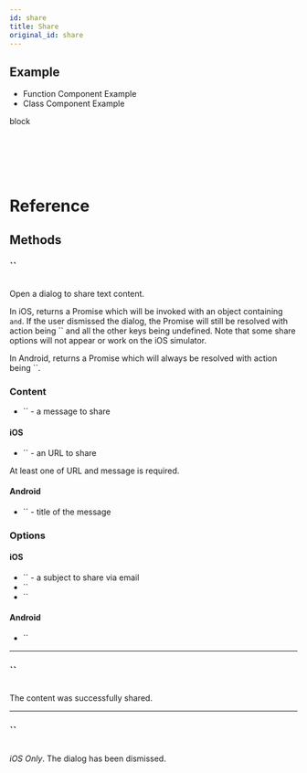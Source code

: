 ```yaml
---
id: share
title: Share
original_id: share
---
```


## Example

<div className="toggler">
  <ul role="tablist" className="toggle-syntax">
    <li id="functional" className="button-functional" aria-selected="false" role="tab" tabIndex={0} aria-controls="functionaltab" onClick="displayTabs('syntax', 'functional')">
      Function Component Example
    </li>
    <li id="classical" className="button-classical" aria-selected="false" role="tab" tabIndex={0} aria-controls="classicaltab" onClick="displayTabs('syntax', 'classical')">
      Class Component Example
    </li>
  </ul>
</div>

block

```SnackPlayer name=Function%20Component%20Example&supportedPlatforms=ios,android



```

```SnackPlayer name=Class%20Component%20Example&supportedPlatforms=ios,android



```

# Reference

## Methods

### ``

```jsx
```

Open a dialog to share text content.

In iOS, returns a Promise which will be invoked with an object containing `and`. If the user dismissed the dialog, the Promise will still be resolved with action being `` and all the other keys being undefined. Note that some share options will not appear or work on the iOS simulator.

In Android, returns a Promise which will always be resolved with action being ``.

### Content

- `` - a message to share

#### iOS

- `` - an URL to share

At least one of URL and message is required.

#### Android

- `` - title of the message

### Options

#### iOS

- `` - a subject to share via email
- ``
- ``

#### Android

- ``

---

### ``

```jsx
```

The content was successfully shared.

---

### ``

```jsx
```

_iOS Only_. The dialog has been dismissed.
